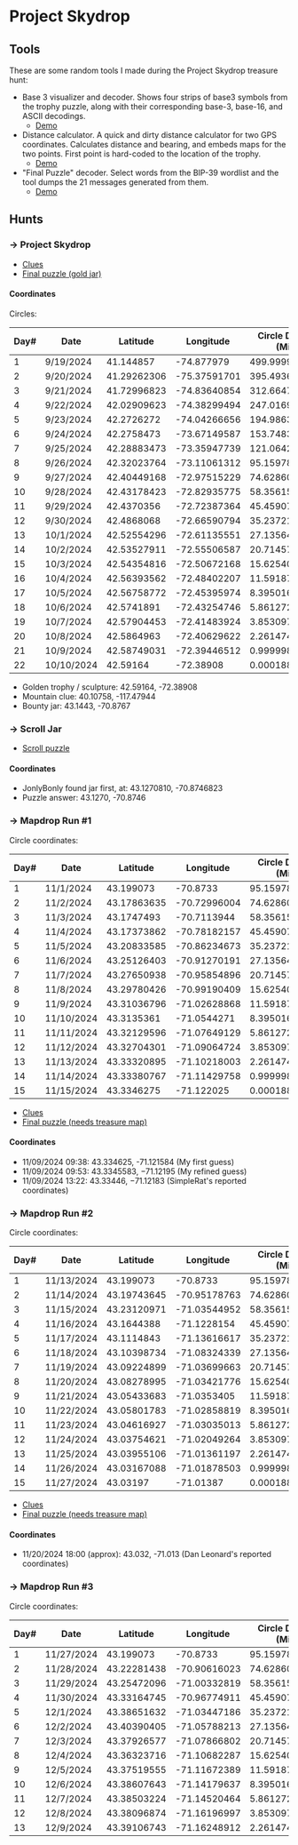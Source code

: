 # Project Skydrop

## Tools

These are some random tools I made during the Project Skydrop treasure hunt:

* Base 3 visualizer and decoder.  Shows four strips of base3 symbols from the trophy puzzle, along with their corresponding base-3, base-16, and ASCII decodings.
  * [Demo](https://doranchak.github.io/project-skydrop/base3.html)
* Distance calculator.  A quick and dirty distance calculator for two GPS coordinates.  Calculates distance and bearing, and embeds maps for the two points.  First point is hard-coded to the location of the trophy.
  * [Demo](https://doranchak.github.io/project-skydrop/distance.html)   
* "Final Puzzle" decoder.  Select words from the BIP-39 wordlist and the tool dumps the 21 messages generated from them.
  * [Demo](https://doranchak.github.io/project-skydrop/final-puzzle.html)

## Hunts

### &#8594; Project Skydrop

* [Clues](https://github.com/doranchak/project-skydrop/tree/main/puzzle-clues/01-project-skydrop)
* [Final puzzle (gold jar)](https://doranchak.github.io/project-skydrop/matrix-final-puzzle.html)

#### Coordinates 

Circles:

| Day# | Date | Latitude | Longitude | Circle Diameter (Miles) |
| ---- | ---- | -------- | --------- | ----------------------- |
| 1 | 9/19/2024 | 41.144857 | -74.877979 | 499.999961 |
| 2 | 9/20/2024 | 41.29262306 | -75.37591701 | 395.4936101 |
| 3 | 9/21/2024 | 41.72996823 | -74.83640854 | 312.6647975 |
| 4 | 9/22/2024 | 42.02909623 | -74.38299494 | 247.0169959 |
| 5 | 9/23/2024 | 42.2726272 | -74.04266656 | 194.9863834 |
| 6 | 9/24/2024 | 42.2758473 | -73.67149587 | 153.7483743 |
| 7 | 9/25/2024 | 42.28883473 | -73.35947739 | 121.064281 |
| 8 | 9/26/2024 | 42.32023764 | -73.11061312 | 95.15978219 |
| 9 | 9/27/2024 | 42.40449168 | -72.97515229 | 74.62860055 |
| 10 | 9/28/2024 | 42.43178423 | -72.82935775 | 58.35615989 |
| 11 | 9/29/2024 | 42.4370356 | -72.72387364 | 45.45907827 |
| 12 | 9/30/2024 | 42.4868068 | -72.66590794 | 35.23721188 |
| 13 | 10/1/2024 | 42.52554296 | -72.61135551 | 27.13564631 |
| 14 | 10/2/2024 | 42.53527911 | -72.55506587 | 20.71457189 |
| 15 | 10/3/2024 | 42.54354816 | -72.50672168 | 15.62540779 |
| 16 | 10/4/2024 | 42.56393562 | -72.48402207 | 11.59187858 |
| 17 | 10/5/2024 | 42.56758772 | -72.45395974 | 8.395016075 |
| 18 | 10/6/2024 | 42.5741891 | -72.43254746 | 5.861272213 |
| 19 | 10/7/2024 | 42.57904453 | -72.41483924 | 3.853097652 |
| 20 | 10/8/2024 | 42.5864963 | -72.40629622 | 2.261474628 |
| 21 | 10/9/2024 | 42.58749031 | -72.39446512 | 0.9999987093 |
| 22 | 10/10/2024 | 42.59164 | -72.38908 | 0.0001881570527 |

* Golden trophy / sculpture:  42.59164, -72.38908
* Mountain clue:  40.10758, -117.47944
* Bounty jar: 43.1443, -70.8767
  
### &#8594; Scroll Jar

* [Scroll puzzle](https://doranchak.github.io/project-skydrop/scroll-puzzle.html)

#### Coordinates

* JonlyBonly found jar first, at:  43.1270810, -70.8746823
* Puzzle answer:  43.1270, -70.8746

### &#8594; Mapdrop Run #1

Circle coordinates:

| Day# | Date | Latitude | Longitude | Circle Diameter (Miles) |
| ---- | ---- | -------- | --------- | ----------------------- |
| 1 | 11/1/2024 | 43.199073 | -70.8733 | 95.15978219 |
| 2 | 11/2/2024 | 43.17863635 | -70.72996004 | 74.62860055 |
| 3 | 11/3/2024 | 43.1747493 | -70.7113944 | 58.35615989 |
| 4 | 11/4/2024 | 43.17373862 | -70.78182157 | 45.45907827 |
| 5 | 11/5/2024 | 43.20833585 | -70.86234673 | 35.23721188 |
| 6 | 11/6/2024 | 43.25126403 | -70.91270191 | 27.13564631 |
| 7 | 11/7/2024 | 43.27650938 | -70.95854896 | 20.71457189 |
| 8 | 11/8/2024 | 43.29780426 | -70.99190409 | 15.62540779 |
| 9 | 11/9/2024 | 43.31036796 | -71.02628868 | 11.59187858 |
| 10 | 11/10/2024 | 43.3135361 | -71.0544271 | 8.395016075 |
| 11 | 11/11/2024 | 43.32129596 | -71.07649129 | 5.861272213 |
| 12 | 11/12/2024 | 43.32704301 | -71.09064724 | 3.853097652 |
| 13 | 11/13/2024 | 43.33320895 | -71.10218003 | 2.261474628 |
| 14 | 11/14/2024 | 43.33380767 | -71.11429758 | 0.9999987093 |
| 15 | 11/15/2024 | 43.3346275 | -71.122025 | 0.0001881570527 |

* [Clues](https://github.com/doranchak/project-skydrop/tree/main/puzzle-clues/03-mapdrop-run-1)
* [Final puzzle (needs treasure map)](https://doranchak.github.io/project-skydrop/puzzle-clues/03-mapdrop-run-1/final-puzzle.html)

#### Coordinates 

* 11/09/2024 09:38:  43.334625, -71.121584 (My first guess)
* 11/09/2024 09:53:  43.3345583, −71.12195 (My refined guess)
* 11/09/2024 13:22:  43.33446, −71.12183 (SimpleRat's reported coordinates)
  
### &#8594; Mapdrop Run #2

Circle coordinates:

| Day# | Date | Latitude | Longitude | Circle Diameter (Miles) |
| ---- | ---- | -------- | --------- | ----------------------- |
| 1 | 11/13/2024 | 43.199073 | -70.8733 | 95.15978219 |
| 2 | 11/14/2024 | 43.19743645 | -70.95178763 | 74.62860055 |
| 3 | 11/15/2024 | 43.23120971 | -71.03544952 | 58.35615989 |
| 4 | 11/16/2024 | 43.1644388 | -71.1228154 | 45.45907827 |
| 5 | 11/17/2024 | 43.1114843 | -71.13616617 | 35.23721188 |
| 6 | 11/18/2024 | 43.10398734 | -71.08324339 | 27.13564631 |
| 7 | 11/19/2024 | 43.09224899 | -71.03699663 | 20.71457189 |
| 8 | 11/20/2024 | 43.08278995 | -71.03421776 | 15.62540779 |
| 9 | 11/21/2024 | 43.05433683 | -71.0353405 | 11.59187858 |
| 10 | 11/22/2024 | 43.05801783 | -71.02858819 | 8.395016075 |
| 11 | 11/23/2024 | 43.04616927 | -71.03035013 | 5.861272213 |
| 12 | 11/24/2024 | 43.03754621 | -71.02049264 | 3.853097652 |
| 13 | 11/25/2024 | 43.03955106 | -71.01361197 | 2.261474628 |
| 14	| 11/26/2024	| 43.03167088	| -71.01878503	| 0.9999987093 |
| 15	| 11/27/2024	| 43.03197	| -71.01387 | 0.0001881570527 |

* [Clues](https://github.com/doranchak/project-skydrop/tree/main/puzzle-clues/04-mapdrop-run-2)
* [Final puzzle (needs treasure map)](https://doranchak.github.io/project-skydrop/puzzle-clues/04-mapdrop-run-2/final-puzzle.html)
  
#### Coordinates 

* 11/20/2024 18:00 (approx):  43.032, -71.013 (Dan Leonard's reported coordinates)

### &#8594; Mapdrop Run #3

Circle coordinates:

| Day# | Date | Latitude | Longitude | Circle Diameter (Miles) |
| ---- | ---- | -------- | --------- | ----------------------- |
| 1 | 11/27/2024 | 43.199073 | -70.8733 | 95.159782186964 |
| 2	| 11/28/2024	| 43.22281438	| -70.90616023	| 74.62860055 |
| 3	| 11/29/2024	| 43.25472096	| -71.00332819	| 58.35615989 |
| 4	| 11/30/2024	| 43.33164745	| -70.96774911	| 45.45907827 |
| 5 | 12/1/2024 | 43.38651632	| -71.03447186	| 35.23721188 |
| 6 | 12/2/2024 | 43.40390405	| -71.05788213	| 27.13564631 |
| 7 | 12/3/2024 | 43.37926577	| -71.07866802	| 20.71457189 |
| 8 | 12/4/2024 | 43.36323716	| -71.10682287	| 15.62540779 |
| 9 | 12/5/2024 | 43.37519555	| -71.11672389	| 11.59187858 |
| 10 | 12/6/2024 | 43.38607643	| -71.14179637	| 8.395016075 |
| 11 | 12/7/2024 | 43.38503224	| -71.14520464	| 5.861272213 |
| 12 | 12/8/2024 | 43.38096874	| -71.16196997	| 3.853097652 |
| 13 | 12/9/2024 | 43.39106743	| -71.16248912	| 2.261474628 |
